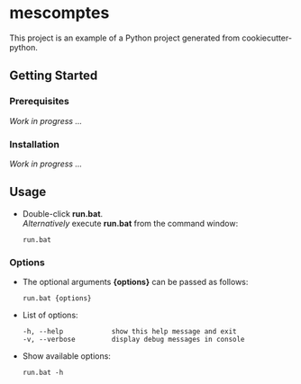 # mescomptes

This project is an example of a Python project generated from cookiecutter-python.

## Getting Started

### Prerequisites

*Work in progress ...*

### Installation

*Work in progress ...*

## Usage  

- Double-click **run.bat**.  
   *Alternatively* execute **run.bat** from the command window:
   ```
   run.bat
   ```
### Options

- The optional arguments **{options}** can be passed as follows:  
   ```
   run.bat {options}
   ```
- List of options:
   ```
   -h, --help            show this help message and exit
   -v, --verbose         display debug messages in console
   ```
- Show available options:  
   ```
   run.bat -h
   ```
